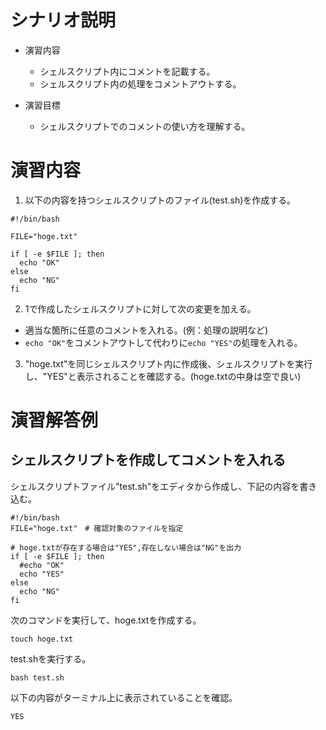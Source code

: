 # シナリオ説明
- 演習内容
  - シェルスクリプト内にコメントを記載する。
  - シェルスクリプト内の処理をコメントアウトする。

- 演習目標
  - シェルスクリプトでのコメントの使い方を理解する。

# 演習内容

1) 以下の内容を持つシェルスクリプトのファイル(test.sh)を作成する。  


```
#!/bin/bash

FILE="hoge.txt"

if [ -e $FILE ]; then
  echo "OK"
else
  echo "NG"
fi
```

2) 1で作成したシェルスクリプトに対して次の変更を加える。
  - 適当な箇所に任意のコメントを入れる。(例：処理の説明など)
  - `echo "OK"`をコメントアウトして代わりに`echo "YES"`の処理を入れる。

3) "hoge.txt"を同じシェルスクリプト内に作成後、シェルスクリプトを実行し、"YES"と表示されることを確認する。(hoge.txtの中身は空で良い)  

# 演習解答例  
## シェルスクリプトを作成してコメントを入れる  
シェルスクリプトファイル"test.sh"をエディタから作成し、下記の内容を書き込む。  

```
#!/bin/bash
FILE="hoge.txt"　# 確認対象のファイルを指定

# hoge.txtが存在する場合は"YES",存在しない場合は"NG"を出力
if [ -e $FILE ]; then
  #echo "OK"
  echo "YES"
else
  echo "NG"
fi
```

次のコマンドを実行して、hoge.txtを作成する。  

`touch hoge.txt`

test.shを実行する。  

`bash test.sh`

以下の内容がターミナル上に表示されていることを確認。  

```
YES
```
